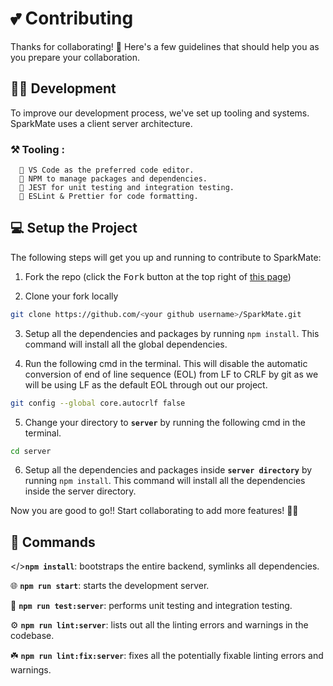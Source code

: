 # 💕 Contributing

Thanks for collaborating! 💖 Here's a few guidelines that should help you as you prepare your collaboration.

## 🧑‍💻 Development

To improve our development process, we've set up tooling and systems. SparkMate uses a client server architecture.

### ⚒️ Tooling :

      📌 VS Code as the preferred code editor.
      📌 NPM to manage packages and dependencies.
      📌 JEST for unit testing and integration testing.
      📌 ESLint & Prettier for code formatting. 

## 💻 Setup the Project

The following steps will get you up and running to contribute to SparkMate:

1. Fork the repo (click the <kbd>Fork</kbd> button at the top right of
   [this page](https://github.com/Bismay5467/LOVE-AT-FIRST-SWIPE))

2. Clone your fork locally

```sh
git clone https://github.com/<your github username>/SparkMate.git
```

3. Setup all the dependencies and packages by running `npm install`. This command will install all the global dependencies.

4. Run the following cmd in the terminal. This will disable the automatic conversion of end of line sequence (EOL) from LF to CRLF by git as we will be using LF as the default EOL through out our project.
   
```sh
git config --global core.autocrlf false
```

5. Change your directory to **`server`** by running the following cmd in the terminal.

```sh
cd server
```

6. Setup all the dependencies and packages inside **`server directory`** by running `npm install`. This command will install all the dependencies inside the server directory.

Now you are good to go!! Start collaborating to add more features! 🚀✨

## 🤖 Commands

</>**`npm install`**: bootstraps the entire backend, symlinks all dependencies.

🌐 **`npm run start`**: starts the development server.

🧪 **`npm run test:server`**: performs unit testing and integration testing.

⚙️ **`npm run lint:server`**: lists out all the linting errors and warnings in the codebase.

☘️ **`npm run lint:fix:server`**: fixes all the potentially fixable linting errors and warnings.

